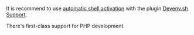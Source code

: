 It is recommend to use [automatic shell activation](../automatic-shell-activation.md) with the plugin [Devenv.​sh Support](https://plugins.jetbrains.com/plugin/23136-devenv-sh-support).

There's first-class support for PHP development.
